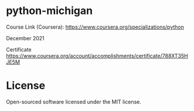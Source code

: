 # python-michigan
Course Link (Coursera): https://www.coursera.org/specializations/python


December 2021

Certificate https://www.coursera.org/account/accomplishments/certificate/788XT35HJE5M

# License
Open-sourced software licensed under the MIT license.

